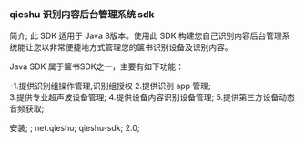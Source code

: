 ### qieshu 识别内容后台管理系统 sdk
简介;
此 SDK 适用于 Java 8版本。使用此 SDK 构建您自己识别内容后台管理系统能让您以非常便捷地方式管理您的箧书识别设备及识别内容。

Java SDK 属于箧书SDK之一，主要有如下功能：

-1.提供识别组操作管理,识别组授权
2.提供识别 app 管理;<br>
3.提供专业超声波设备管理;
4.提供设备内容识别设备管理;
5.提供第三方设备动态音频获取;

安装;
<dependency>;
			<groupId>net.qieshu</groupId>;
			<artifactId>qieshu-sdk</artifactId>;
			<version>2.0</version>;

